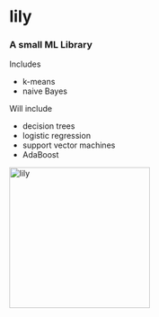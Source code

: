 lily
====

### A small ML Library

Includes
* k-means
* naive Bayes

Will include
* decision trees
* logistic regression
* support vector machines
* AdaBoost

<img src="http://24.media.tumblr.com/dd537b0d5f17111e5ed82b25b711e1d8/tumblr_mpfh6aoXBz1r1ad7ko1_500.jpg" alt="lily" width="250"/>
